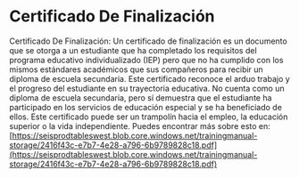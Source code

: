 # Certificado De Finalización
Certificado De Finalización: Un certificado de finalización es un documento que se otorga a un estudiante que ha completado los requisitos del programa educativo individualizado (IEP) pero que no ha cumplido con los mismos estándares académicos que sus compañeros para recibir un diploma de escuela secundaria. Este certificado reconoce el arduo trabajo y el progreso del estudiante en su trayectoria educativa. No cuenta como un diploma de escuela secundaria, pero sí demuestra que el estudiante ha participado en los servicios de educación especial y se ha beneficiado de ellos. Este certificado puede ser un trampolín hacia el empleo, la educación superior o la vida independiente.
Puedes encontrar más sobre esto en: [https://seisprodtableswest.blob.core.windows.net/trainingmanual-storage/2416f43c-e7b7-4e28-a796-6b9789828c18.pdf](https://seisprodtableswest.blob.core.windows.net/trainingmanual-storage/2416f43c-e7b7-4e28-a796-6b9789828c18.pdf)